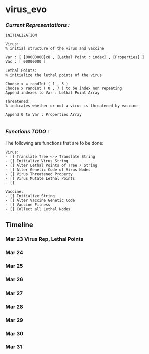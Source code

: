 # **virus_evo**

### *Current Representations :*

```
INITIALIZATION

Virus:
% initial structure of the virus and vaccine

Var : [ [00000000]x8 , [Lethal Point : index] , [Properties] ]
Vac : [ 00000000 ]

Lethal Points:
% initialize the lethal points of the virus

Choose x = randInt ( 1 , 3 )
Choose x randInt ( 0 , 7 ) to be index non repeating
Append indexes to Var : Lethal Point Array

Threatened:
% indicates whether or not a virus is threatened by vaccine

Append 0 to Var : Properties Array
```

```

```

### *Functions TODO :*
The following are functions that are to be done:
```
Virus:
- [] Translate Tree <-> Translate String
- [] Initialize Virus String
- [] Alter Lethal Points of Tree / String
- [] Alter Genetic Code of Virus Nodes
- [] Virus Threatened Property
- [] Virus Mutate Lethal Points
- []

Vaccine:
- [] Initialize String
- [] Alter Vaccine Genetic Code
- [] Vaccine Fitness  
- [] Collect all Lethal Nodes
```
## Timeline

### Mar 23 Virus Rep, Lethal Points
### Mar 24
### Mar 25
### Mar 26
### Mar 27
### Mar 28
### Mar 29
### Mar 30
### Mar 31
